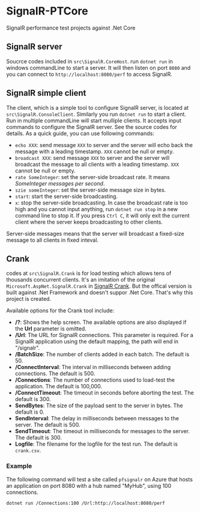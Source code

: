 # SignalR-PTCore
SignalR performance test projects against .Net Core

## SignalR server
Soucrce codes included in `src\SignalR.CoreHost`. run `dotnet run` in windows commandLine to start a server. It will then listen on port `8080` and you can connect to `http://localhost:8080/perf` to access SignalR.

## SignalR simple client
The client, which is a simple tool to configure SignalR server, is located at `src\SignalR.ConsoleClient`. Similarly you run `dotnet run` to start a client. Run in multiple commandLine will start mulliple clients. It accepts input commands to configure the SignalR server. See the source codes for details. As a quick guide, you can use following commands:

  - `echo XXX`: send message `XXX` to server and the server will echo back the message with a leading timestamp. `XXX` cannot be null or empty.
  - `broadcast XXX`: send message `XXX` to server and the server will broadcast the message to all clients with a leading timestamp. `XXX` cannot be null or empty.
  - `rate SomeInteger`: set the server-side broadcast rate. It means *SomeInteger messages per second*. 
  - `szie someInteger`: set the server-side message size in bytes.
  - `start`: start the server-side broadcasting.
  - `x`: stop the server-side broadcasting. In case the broadcast rate is too high and you cannot input anything, run `dotnet run stop` in a new command line to stop it. If you press `Ctrl C`, it will only exit the current client where the server keeps broadcasting to other clients.

Server-side messages means that the server will broadcast a fixed-size message to all clients in fixed inteval.

## Crank
codes at `src\SignalR.Crank` is for load testing which allows tens of thousands concurrent clients. It's an imitation of the original `Microsoft.AspNet.SignalR.Crank` in [SignalR Crank](https://github.com/SignalR/SignalR/tree/dev/src/Microsoft.AspNet.SignalR.Crank). But the offical version is built against .Net Framework and doesn't suppor .Net Core. That's why this project is created.

Available options for the Crank tool include:

- **/?**: Shows the help screen. The available options are also displayed if the **Url** parameter is omitted.
- **/Url**: The URL for SignalR connections. This parameter is required. For a SignalR application using the default mapping, the path will end in "/signalr".
- **/BatchSize**: The number of clients added in each batch. The default is 50.
- **/ConnectInterval**: The interval in milliseconds between adding connections. The default is 500.
- **/Connections**: The number of connections used to load-test the application. The default is 100,000.
- **/ConnectTimeout**: The timeout in seconds before aborting the test. The default is 300.
- **SendBytes**: The size of the payload sent to the server in bytes. The default is 0.
- **SendInterval**: The delay in milliseconds between messages to the server. The default is 500.
- **SendTimeout**: The timeout in milliseconds for messages to the server. The default is 300.
- **Logfile**: The filename for the logfile for the test run. The default is `crank.csv`.

### Example

The following command will test a site called `pfsignalr` on Azure that hosts an application on port 8080 with a hub named "MyHub", using 100 connections.

`dotnet run /Connections:100 /Url:http://localhost:8080/perf`
